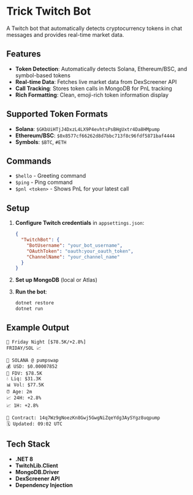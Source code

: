 # Trick Twitch Bot

A Twitch bot that automatically detects cryptocurrency tokens in chat messages and provides real-time market data.

## Features

- **Token Detection**: Automatically detects Solana, Ethereum/BSC, and symbol-based tokens
- **Real-time Data**: Fetches live market data from DexScreener API
- **Call Tracking**: Stores token calls in MongoDB for PnL tracking
- **Rich Formatting**: Clean, emoji-rich token information display

## Supported Token Formats

- **Solana**: `$GKbUiHTjJ4DxzL4LX9P4evhtsPsBHgUxtr4Da8HMpump`
- **Ethereum/BSC**: `$0x8577cf66262d8d7bbc713f8c96fdf5871baf4444`
- **Symbols**: `$BTC`, `#ETH`

## Commands

- `$hello` - Greeting command
- `$ping` - Ping command
- `$pnl <token>` - Shows PnL for your latest call

## Setup

1. **Configure Twitch credentials** in `appsettings.json`:
   ```json
   {
     "TwitchBot": {
       "BotUsername": "your_bot_username",
       "OAuthToken": "oauth:your_oauth_token",
       "ChannelName": "your_channel_name"
     }
   }
   ```

2. **Set up MongoDB** (local or Atlas)

3. **Run the bot**:
   ```bash
   dotnet restore
   dotnet run
   ```

## Example Output

```
🚀 Friday Night [$78.5K/+2.8%]
FRIDAY/SOL 📈

🔗 SOLANA @ pumpswap
💰 USD: $0.00007852
💎 FDV: $78.5K
💧 Liq: $31.3K
📊 Vol: $77.5K
⏰ Age: 2m
📈 24H: +2.8%
📈 1H: +2.8%

🔗 Contract: 14q7Wz9gNoezKn8Gwj5GwgNiZqeYdg3AySYgz8uqpump
🗓️ Updated: 09:02 UTC
```

## Tech Stack

- **.NET 8**
- **TwitchLib.Client**
- **MongoDB.Driver**
- **DexScreener API**
- **Dependency Injection**
